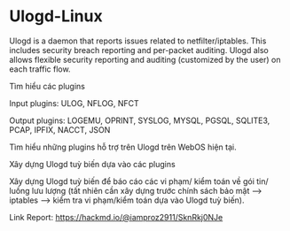 # Ulogd-Linux
Ulogd is a daemon that reports issues related to netfilter/iptables. This includes security breach reporting and per-packet auditing. Ulogd also allows flexible security reporting and auditing (customized by the user) on each traffic flow.

Tìm hiểu các plugins 

Input plugins: ULOG, NFLOG, NFCT 

Output plugins: LOGEMU, OPRINT, SYSLOG, MYSQL, PGSQL, SQLITE3, PCAP, IPFIX, NACCT, JSON 

Tìm hiểu những plugins hỗ trợ trên Ulogd trên WebOS hiện tại. 

Xây dựng Ulogd tuỳ biến dựa vào các plugins 

Xây dựng Ulogd tuỳ biến để báo cáo các vi phạm/ kiểm toán về gói tin/ luồng lưu lượng (tất nhiên cần xây dựng trước chính sách bảo mật --> iptables --> kiểm tra vi phạm/kiểm toán dựa vào Ulogd tuỳ biến). 


Link Report: https://hackmd.io/@iamproz2911/SknRkj0NJe
